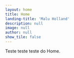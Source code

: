 ```yaml
---
layout: home
title: Home
landing-title: 'Malu Holland'
description: null
image: null
author: null
show_tile: false
---
```


Teste teste teste do Home.
